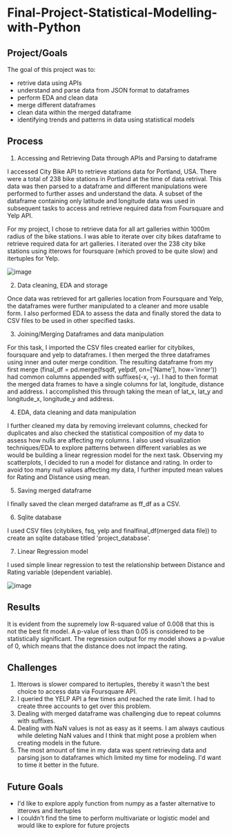 # Final-Project-Statistical-Modelling-with-Python

## Project/Goals
The goal of this project was to:
- retrive data using APIs
- understand and parse data from JSON format to dataframes
- perform EDA and clean data
- merge different dataframes
- clean data within the merged dataframe
- identifying trends and patterns in data using statistical models

## Process
1. Accessing and Retrieving Data through APIs and Parsing to dataframe

I accessed City Bike API to retrieve stations data for Portland, USA. There were a total of 238 bike stations in Portland at the time of data retrival. This data was then parsed to a dataframe and different manipulations were performed to further asses and understand the data. A subset of the dataframe containing only latitude and longitude data was used in subsequent tasks to access and retrieve required data from Foursquare and Yelp API.

For my project, I chose to retrieve data for all art galleries within 1000m radius of the bike stations. I was able to iterate over city bikes dataframe to retrieve required data for art galleries. I iterated over the 238 city bike stations using itterows for foursquare (which proved to be quite slow) and itertuples for Yelp.

![image](https://github.com/Zarmeena667/Statistical-Modelling-with-Python-Project2-LHL/assets/145514413/bfa7d5dc-dacf-4074-9de8-489bd9bd6fb2)


2. Data cleaning, EDA and storage

Once data was retrieved for art galleries location from Foursquare and Yelp, the dataframes were further manipulated to a cleaner and more usable form. I also performed EDA to assess the data and finally stored the data to CSV files to be used in other specified tasks.

3. Joining/Merging Dataframes and data manipulation

For this task, I imported the CSV files created earlier for citybikes, foursquare and yelp to dataframes. I then merged the three dataframes using inner and outer merge condition. The resulting dataframe from my first merge (final_df = pd.merge(fsqdf, yelpdf, on=['Name'], how='inner'))  had common columns appended with suffixes(-x, -y). I had to then format the merged data frames to have a single columns for lat, longitude, distance and address. I accomplished this through taking the mean of lat_x, lat_y and longitude_x, longitude_y and address.

4. EDA, data cleaning and data manipulation

I further cleaned my data by removing irrelevant columns, checked for duplicates and also checked the statistical composition of my data to assess how nulls are affecting my columns. I also used visualization techniques/EDA to explore patterns between different variables as we would be building a linear regression model for the next task. Observing my scatterplots, I decided to run a model for distance and rating. In order to avoid too many null values affecting my data, I further imputed mean values for Rating and Distance using mean.

5. Saving merged dataframe

I finally saved the clean merged dataframe as ff_df as a CSV. 

6. Sqlite database

I used CSV files (citybikes, fsq, yelp and finalfinal_df(merged data file)) to create an sqlite database titled 'project_database'.

7. Linear Regression model

I used simple linear regression to test the relationship between Distance and Rating variable (dependent variable). 


![image](https://github.com/Zarmeena667/Statistical-Modelling-with-Python-Project2-LHL/assets/145514413/7e01f24c-51b6-49b6-8905-c0c936d0da5e)


## Results

It is evident from the supremely low R-squared value of 0.008 that this is not the best fit model. A p-value of less than 0.05 is considered to be statistically significant. The regression output for my model shows a p-value of 0, which means that the distance does not impact the rating.


## Challenges 
1. Itterows is slower compared to itertuples, thereby it wasn't the best choice to access data via Foursquare API.
2. I queried the YELP API a few times and reached the rate limit. I had to create three accounts to get over this problem.
3. Dealing with merged dataframe was challenging due to repeat columns with suffixes.
4. Dealing with NaN values is not as easy as it seems. I am always cautious while deleting NaN values and I think that might pose a problem when creating models in the future.
5. The most amount of time in my data was spent retrieving data and parsing json to dataframes which limited my time for modeling. I'd want to time it better in the future.

## Future Goals
- I'd like to explore apply function from numpy as a faster alternative to itterows and itertuples
- I couldn't find the time to perform multivariate or logistic model and would like to explore for future projects
